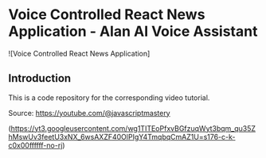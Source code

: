 # Voice Controlled React News Application - Alan AI Voice Assistant

<!-- ### [Live Site](https://alan-news-app.netlify.app/) -->

![Voice Controlled React News Application]

## Introduction
This is a code repository for the corresponding video tutorial.

Source: https://youtube.com/@javascriptmastery

(https://yt3.googleusercontent.com/wg1TITEoPfxvBGfzuqWyt3bqm_qu35ZhMswUv3feetU3xNX_6wsAXZF40OlPIgY4TmqbqCmAZ1U=s176-c-k-c0x00ffffff-no-rj)